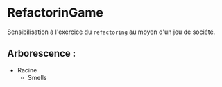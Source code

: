 # RefactorinGame

Sensibilisation à l'exercice du `refactoring` au moyen d'un jeu de société.

## Arborescence :
* Racine
  * Smells
